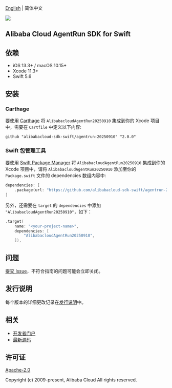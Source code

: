 [English](README.md) | 简体中文

![](https://aliyunsdk-pages.alicdn.com/icons/AlibabaCloud.svg)

## Alibaba Cloud AgentRun SDK for Swift

## 依赖

- iOS 13.3+ / macOS 10.15+
- Xcode 11.3+
- Swift 5.6

## 安装

### Carthage

要使用 [Carthage](https://github.com/Carthage/Carthage) 将 `AlibabacloudAgentRun20250910` 集成到你的 Xcode 项目中，需要在 `Cartfile` 中定义以下内容:

```ogdl
github "alibabacloud-sdk-swift/agentrun-20250910" "2.0.0"
```

### Swift 包管理工具

要使用 [Swift Package Manager](https://swift.org/package-manager/) 将 `AlibabacloudAgentRun20250910` 集成到你的 Xcode 项目中，请将 `AlibabacloudAgentRun20250910` 添加至你的 `Package.swift` 文件的 dependencies 数组内容中:

```swift
dependencies: [
    .package(url: "https://github.com/alibabacloud-sdk-swift/agentrun-20250910.git", from: "2.0.0")
]
```

另外，还需要在 `target` 的 `dependencies` 中添加 `"AlibabacloudAgentRun20250910"`，如下：

```swift
.target(
    name: "<your-project-name>",
    dependencies: [
        "AlibabacloudAgentRun20250910",
    ]),
```

## 问题

[提交 Issue](https://github.com/alibabacloud-sdk-swift/agentrun-20250910/issues/new)，不符合指南的问题可能会立即关闭。

## 发行说明

每个版本的详细更改记录在[发行说明](./ChangeLog.txt)中。

## 相关

* [开发者门户](https://next.api.aliyun.com/home)
* [最新源码](https://github.com/alibabacloud-sdk-swift/agentrun-20250910)

## 许可证

[Apache-2.0](http://www.apache.org/licenses/LICENSE-2.0)

Copyright (c) 2009-present, Alibaba Cloud All rights reserved.
